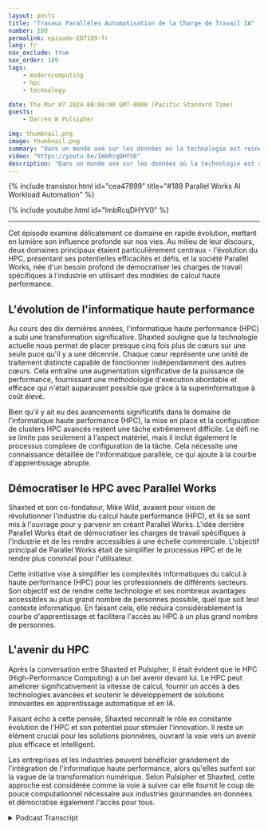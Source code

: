 ```yaml
---
layout: posts
title: "Travaux Parallèles Automatisation de la Charge de Travail IA"
number: 189
permalink: episode-EDT189-fr
lang: fr
nav_exclude: true
nav_order: 189
tags:
    - moderncomputing
    - hpc
    - technology

date: Thu Mar 07 2024 00:00:00 GMT-0800 (Pacific Standard Time)
guests:
    - Darren W Pulsipher

img: thumbnail.png
image: thumbnail.png
summary: "Dans un monde axé sur les données où la technologie est reine, une discussion animée se déroule entre Darren Pulsipher, animateur de Embracing Digital Transformation, et Matthew Shaxted, président de Parallel Works, qui naviguent à travers la sphère captivante de l'informatique haute performance (HPC) et son rôle monumental dans l'apprentissage automatique et l'IA."
video: "https://youtu.be/ImbRcqDHYV0"
description: "Dans un monde axé sur les données où la technologie est reine, une discussion animée se déroule entre Darren Pulsipher, animateur de Embracing Digital Transformation, et Matthew Shaxted, président de Parallel Works, qui naviguent à travers la sphère captivante de l'informatique haute performance (HPC) et son rôle monumental dans l'apprentissage automatique et l'IA."
---
```


<div>
{% include transistor.html id="cea47899" title="#189 Parallel Works AI Workload Automation" %}

{% include youtube.html id="ImbRcqDHYV0" %}
</div>

---

Cet épisode examine délicatement ce domaine en rapide évolution, mettant en lumière son influence profonde sur nos vies. Au milieu de leur discours, deux domaines principaux étaient particulièrement centraux - l'évolution du HPC, présentant ses potentielles efficacités et défis, et la société Parallel Works, née d'un besoin profond de démocratiser les charges de travail spécifiques à l'industrie en utilisant des modèles de calcul haute performance.

## L'évolution de l'informatique haute performance

Au cours des dix dernières années, l'informatique haute performance (HPC) a subi une transformation significative. Shaxted souligne que la technologie actuelle nous permet de placer presque cinq fois plus de cœurs sur une seule puce qu'il y a une décennie. Chaque cœur représente une unité de traitement distincte capable de fonctionner indépendamment des autres cœurs. Cela entraîne une augmentation significative de la puissance de performance, fournissant une méthodologie d'exécution abordable et efficace qui n'était auparavant possible que grâce à la superinformatique à coût élevé.

Bien qu'il y ait eu des avancements significatifs dans le domaine de l'informatique haute performance (HPC), la mise en place et la configuration de clusters HPC avancés restent une tâche extrêmement difficile. Le défi ne se limite pas seulement à l'aspect matériel, mais il inclut également le processus complexe de configuration de la tâche. Cela nécessite une connaissance détaillée de l'informatique parallèle, ce qui ajoute à la courbe d'apprentissage abrupte.

## Démocratiser le HPC avec Parallel Works

Shaxted et son co-fondateur, Mike Wild, avaient pour vision de révolutionner l'industrie du calcul haute performance (HPC), et ils se sont mis à l'ouvrage pour y parvenir en créant Parallel Works. L'idée derrière Parallel Works était de démocratiser les charges de travail spécifiques à l'industrie et de les rendre accessibles à une échelle commerciale. L'objectif principal de Parallel Works était de simplifier le processus HPC et de le rendre plus convivial pour l'utilisateur.

Cette initiative vise à simplifier les complexités informatiques du calcul à haute performance (HPC) pour les professionnels de différents secteurs. Son objectif est de rendre cette technologie et ses nombreux avantages accessibles au plus grand nombre de personnes possible, quel que soit leur contexte informatique. En faisant cela, elle réduira considérablement la courbe d'apprentissage et facilitera l'accès au HPC à un plus grand nombre de personnes.

## L'avenir du HPC

Après la conversation entre Shaxted et Pulsipher, il était évident que le HPC (High-Performance Computing) a un bel avenir devant lui. Le HPC peut améliorer significativement la vitesse de calcul, fournir un accès à des technologies avancées et soutenir le développement de solutions innovantes en apprentissage automatique et en IA.

Faisant écho à cette pensée, Shaxted reconnaît le rôle en constante évolution de l'HPC et son potentiel pour stimuler l'innovation. Il reste un élément crucial pour les solutions pionnières, ouvrant la voie vers un avenir plus efficace et intelligent.

Les entreprises et les industries peuvent bénéficier grandement de l'intégration de l'informatique haute performance, alors qu'elles surfent sur la vague de la transformation numérique. Selon Pulsipher et Shaxted, cette approche est considérée comme la voie à suivre car elle fournit le coup de pouce computationnel nécessaire aux industries gourmandes en données et démocratise également l'accès pour tous.



<details>
<summary> Podcast Transcript </summary>

<p></p>

</details>
